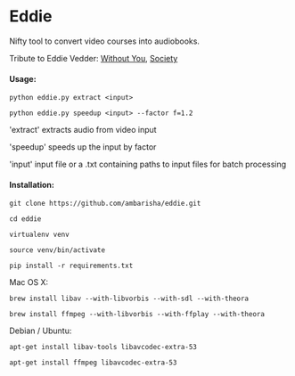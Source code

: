 # Eddie

Nifty tool to convert video courses into audiobooks.

Tribute to Eddie Vedder: 
[Without You](https://www.youtube.com/watch?v=r_AHWi7HR5g),
[Society](https://www.youtube.com/watch?v=lm8oxC24QZc)


#### Usage:

`python eddie.py extract <input>`

`python eddie.py speedup <input> --factor f=1.2`


'extract' extracts audio from video input

'speedup' speeds up the input by factor

'input' input file or a .txt containing paths to input files for batch processing


#### Installation:

`git clone https://github.com/ambarisha/eddie.git`

`cd eddie`

`virtualenv venv`

`source venv/bin/activate`

`pip install -r requirements.txt`


Mac OS X:

`brew install libav --with-libvorbis --with-sdl --with-theora`

`brew install ffmpeg --with-libvorbis --with-ffplay --with-theora`

Debian / Ubuntu:

`apt-get install libav-tools libavcodec-extra-53`

`apt-get install ffmpeg libavcodec-extra-53`

